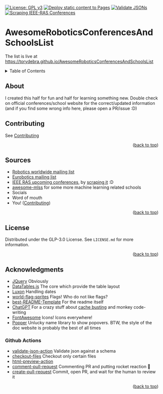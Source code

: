 <a name="readme-top"></a>
[![License: GPL v3](https://img.shields.io/badge/License-GPLv3-blue.svg)](https://www.gnu.org/licenses/gpl-3.0)
[![Deploy static content to Pages](https://github.com/torydebra/AwesomeRoboticsConferencesAndSchoolsList/actions/workflows/static.yml/badge.svg)](https://github.com/torydebra/AwesomeRoboticsConferencesAndSchoolsList/actions/workflows/static.yml)
[![Validate JSONs](https://github.com/torydebra/AwesomeRoboticsConferencesAndSchoolsList/actions/workflows/validateJson.yml/badge.svg)](https://github.com/torydebra/AwesomeRoboticsConferencesAndSchoolsList/actions/workflows/validateJson.yml)
[![Scraping IEEE-RAS Conferences](https://github.com/torydebra/AwesomeRoboticsConferencesAndSchoolsList/actions/workflows/IEEEScraper.yml/badge.svg)](https://github.com/torydebra/AwesomeRoboticsConferencesAndSchoolsList/actions/workflows/IEEEScraper.yml)

# AwesomeRoboticsConferencesAndSchoolsList

The list is live at https://torydebra.github.io/AwesomeRoboticsConferencesAndSchoolsList

<!-- TABLE OF CONTENTS -->
<details>
  <summary>Table of Contents</summary>
  <ol>
    <li><a href="#about">About</a></li>
    <li><a href="#contributing">Contributing</a></li>
    <li><a href="#license">License</a></li>
    <li><a href="#acknowledgments">Acknowledgments</a></li>
  </ol>
</details>

## About
I created this half for fun and half for learning something new. Double check on official conferences/school website for the correct/updated information (and if you find some wrong info here, please open a PR/issue :D)  

<a name="readme-top"></a>

## Contributing
See [Contributing](https://github.com/torydebra/AwesomeRoboticsConferencesAndSchoolsList/blob/master/CONTRIBUTING.md)

<p align="right">(<a href="#readme-top">back to top</a>)</p>

## Sources
- [Robotics worldwide mailing list](https://www.lists.kit.edu/sympa/info/robotics-worldwide)
- [Eurobotics mailing list](https://old.eu-robotics.net/eurobotics/activities/mailing-list.html)
- [IEEE RAS upcoming conferences](https://www.ieee-ras.org/conferences-workshops/upcoming-conferences), by [scraping it](https://github.com/torydebra/AwesomeRoboticsConferencesAndSchoolsList/blob/master/script/IEEE_scraper.py) :D
- [awesome-mlss](https://github.com/sshkhr/awesome-mlss) for some more machine learning related schools
- Socials
- Word of mouth
- You! ([Contributing](https://github.com/torydebra/AwesomeRoboticsConferencesAndSchoolsList/blob/master/CONTRIBUTING.md))

<p align="right">(<a href="#readme-top">back to top</a>)</p>


## License

Distributed under the GLP-3.0 License. See `LICENSE.md` for more information.

<p align="right">(<a href="#readme-top">back to top</a>)</p>

## Acknowledgments

* [JQuery](https://jquery.com/) Obviously
* [DataTables.js](https://datatables.net/) The core which provide the table layout
* [Luxon](https://moment.github.io/luxon/) Handling dates
* [world-flag-sprites](https://github.com/lafeber/world-flags-sprite) Flags! Who do not like flags?
* [best-README-Template](https://github.com/othneildrew/Best-README-Template) For the readme itself
* [ChatGPT](https://openai.com/blog/chatgpt) For a crazy stuff about [cache busting](https://github.com/torydebra/AwesomeRoboticsConferencesAndSchoolsList/blob/master/.github/workflows/static.yml#L37-L43) and monkey code-writing
* [FontAwesome](https://fontawesome.com/) Icons! Icons everywhere!
* [Popper](https://popper.js.org/) Unlucky name library to show popovers. BTW, the style of the doc website is probably the best of all times

### Github Actions
* [validate-json-action](https://github.com/OrRosenblatt/validate-json-action) Validate json against a schema
* [checkout-files](https://github.com/Bhacaz/checkout-files) Checkout only certain files
* [html-preview-action](https://github.com/pavi2410/html-preview-action) 
* [comment-pull-request](https://github.com/thollander/actions-comment-pull-request) Commenting PR and putting rocket reaction :rocket:
* [create-pull-request](https://github.com/marketplace/actions/create-pull-request) Commit, open PR, and wait for the human to review it

<p align="right">(<a href="#readme-top">back to top</a>)</p>
